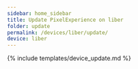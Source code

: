 ```yaml
---
sidebar: home_sidebar
title: Update PixelExperience on liber
folder: update
permalink: /devices/liber/update/
device: liber
---
```

{% include templates/device_update.md %}
